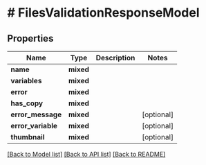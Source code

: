 # # FilesValidationResponseModel

## Properties

Name | Type | Description | Notes
------------ | ------------- | ------------- | -------------
**name** | **mixed** |  |
**variables** | **mixed** |  |
**error** | **mixed** |  |
**has_copy** | **mixed** |  |
**error_message** | **mixed** |  | [optional]
**error_variable** | **mixed** |  | [optional]
**thumbnail** | **mixed** |  | [optional]

[[Back to Model list]](../../README.md#models) [[Back to API list]](../../README.md#endpoints) [[Back to README]](../../README.md)
